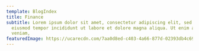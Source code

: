```yaml
---
template: BlogIndex
title: Finance
subtitle: Lorem ipsum dolor sit amet, consectetur adipiscing elit, sed do
  eiusmod tempor incididunt ut labore et dolore magna aliqua. Ut enim ad minim
  veniam,
featuredImage: https://ucarecdn.com/7aa0d8ed-c403-4a66-877d-02393db4c698/
---
```


